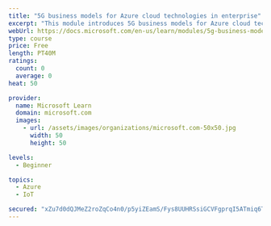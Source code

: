```yaml
---
title: "5G business models for Azure cloud technologies in enterprise"
excerpt: "This module introduces 5G business models for Azure cloud technologies."
webUrl: https://docs.microsoft.com/en-us/learn/modules/5g-business-models/
type: course
price: Free
length: PT40M
ratings:
  count: 0
  average: 0
heat: 50

provider:
  name: Microsoft Learn
  domain: microsoft.com
  images:
    - url: /assets/images/organizations/microsoft.com-50x50.jpg
      width: 50
      height: 50

levels:
  - Beginner

topics:
  - Azure
  - IoT

secured: "xZu7d0dQJMeZ2roZqCo4n0/p5yiZEamS/Fys8UUHRSsiGCVFgprqI5ATmiq6TZGtZDihsAa2CHdpp5S66w3FkQB06aTGsECLNxspZiZUs2k0rLhSbTaxKjv7C+IWAcWWQNxEucT1CZdytOP9kIS1P1IoLBrmBG74gjLsObg8/JOTMKnh/b1vpbFvzTZgDNznFbqEd8UmpkSfI50eSc6dTh7rGvZBjHFS6cTSUgweDssJHy09WmmTUiJKEgCd0SVoUjlO5vmcIXuX3BwBO9e8tl31Drpqo3xs/yrIUH+74S+sMuTwKpbVlR3U7gaZNTVGCQnO3ZM7WZM4AxzXLyPGRnGoP8Imk3sXBKwXcKkIjipVk7N1kzC43qFU4Fqvu9+0ZF/PQgu5/PzmGpIVcmbev5P60brCO6l/2yLZY/cWqTY=;HVoQIPUA4GI8cVt/kOnE7Q=="
---
```


